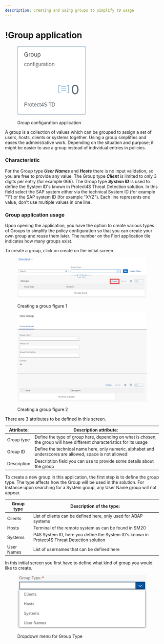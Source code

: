 ```yaml
---
description: Creating and using groups to simplify TD usage
---
```


# !Group application



<figure><img src="../.gitbook/assets/image (2) (1).png" alt=""><figcaption><p>Group configuration application</p></figcaption></figure>

A group is a collection of values which can be grouped to assign a set of users, hosts, clients or systems together. Using a group simplifies and eases the administrative work. Depending on the situation and purpose; it might be easier to use a group instead of individual entries in policies.

### Characteristic

For the Group type _**User Names**_ and _**Hosts**_ there is no input validation, so you are free to provide any value. The Group type _**Client**_ is limited to only 3 digits per entry (for example 066). The Group type _**System ID**_ is used to define the System ID's known in Protect4S Threat Detection solution. In this field select the SAP system either via the technical System ID (for example "1") or the SAP system ID (for example "XYZ"). Each line represents one value, don't use multiple values in one line.&#x20;

### Group application usage

Upon opening the application, you have the option to create various types of Groups to simplify the  policy configuration so that you can create your own group and reuse them later. The number on the Fiori application tile indicates how many groups exist.

To create a group, click on create on the initial screen.

<figure><img src="../.gitbook/assets/image (1) (1).png" alt=""><figcaption><p>Creating a group figure 1</p></figcaption></figure>

<figure><img src="../.gitbook/assets/image (38).png" alt=""><figcaption><p>Creating a group figure 2</p></figcaption></figure>

There are 3 attributes to be defined in this screen.



| Attribute:  | Description attribute:                                                                                                  |
| ----------- | ----------------------------------------------------------------------------------------------------------------------- |
| Group type  | Define the type of group here, depending on what is chosen, the group will have different characteristics for its usage |
| Group ID    | Define the technical name here, only numeric, alphabet and underscores are allowed, space is not allowed                |
| Description | Description field you can use to provide some details about the group                                                   |

To create a new group in this application, the first step is to define the group type. The type affects how the Group will be used in the solution. For Instance upon searching for a System group, any User Name group will not appear.



| Group type | Description of the type:                                                                    |
| ---------- | ------------------------------------------------------------------------------------------- |
| Clients    | List of clients can be defined here, only used for ABAP systems                             |
| Hosts      | Terminal of the remote system as can be found in SM20                                       |
| Systems    | P4S System ID, here you define the System ID's known in Protect4S Threat Detection solution |
| User Names | List of usernames that can be defined here                                                  |

In this initial screen you first have to define what kind of group you would like to create.&#x20;



<figure><img src="../.gitbook/assets/image (28).png" alt=""><figcaption><p>Dropdown menu for Group Type</p></figcaption></figure>

